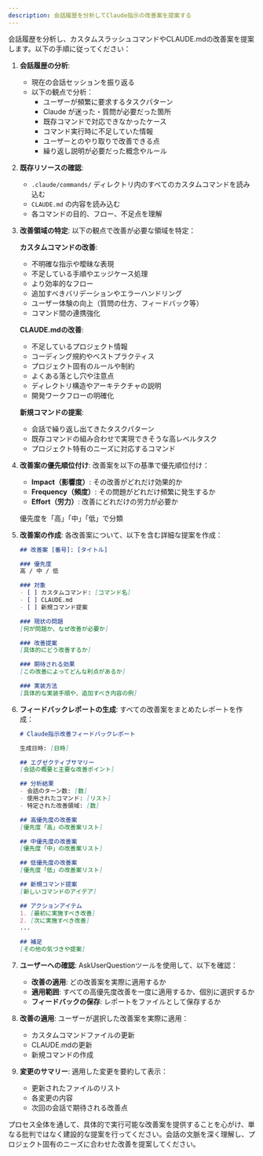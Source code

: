 ```yaml
---
description: 会話履歴を分析してClaude指示の改善案を提案する
---
```


会話履歴を分析し、カスタムスラッシュコマンドやCLAUDE.mdの改善案を提案します。以下の手順に従ってください：

1. **会話履歴の分析**:
   - 現在の会話セッションを振り返る
   - 以下の観点で分析：
     - ユーザーが頻繁に要求するタスクパターン
     - Claude が迷った・質問が必要だった箇所
     - 既存コマンドで対応できなかったケース
     - コマンド実行時に不足していた情報
     - ユーザーとのやり取りで改善できる点
     - 繰り返し説明が必要だった概念やルール

2. **既存リソースの確認**:
   - `.claude/commands/` ディレクトリ内のすべてのカスタムコマンドを読み込む
   - `CLAUDE.md` の内容を読み込む
   - 各コマンドの目的、フロー、不足点を理解

3. **改善領域の特定**:
   以下の観点で改善が必要な領域を特定：

   **カスタムコマンドの改善**:
   - 不明確な指示や曖昧な表現
   - 不足している手順やエッジケース処理
   - より効率的なフロー
   - 追加すべきバリデーションやエラーハンドリング
   - ユーザー体験の向上（質問の仕方、フィードバック等）
   - コマンド間の連携強化

   **CLAUDE.mdの改善**:
   - 不足しているプロジェクト情報
   - コーディング規約やベストプラクティス
   - プロジェクト固有のルールや制約
   - よくある落とし穴や注意点
   - ディレクトリ構造やアーキテクチャの説明
   - 開発ワークフローの明確化

   **新規コマンドの提案**:
   - 会話で繰り返し出てきたタスクパターン
   - 既存コマンドの組み合わせで実現できそうな高レベルタスク
   - プロジェクト特有のニーズに対応するコマンド

4. **改善案の優先順位付け**:
   改善案を以下の基準で優先順位付け：
   - **Impact（影響度）**: その改善がどれだけ効果的か
   - **Frequency（頻度）**: その問題がどれだけ頻繁に発生するか
   - **Effort（労力）**: 改善にどれだけの労力が必要か

   優先度を「高」「中」「低」で分類

5. **改善案の作成**:
   各改善案について、以下を含む詳細な提案を作成：

   ```markdown
   ## 改善案 [番号]: [タイトル]

   ### 優先度
   高 / 中 / 低

   ### 対象
   - [ ] カスタムコマンド: [コマンド名]
   - [ ] CLAUDE.md
   - [ ] 新規コマンド提案

   ### 現状の問題
   [何が問題か、なぜ改善が必要か]

   ### 改善提案
   [具体的にどう改善するか]

   ### 期待される効果
   [この改善によってどんな利点があるか]

   ### 実装方法
   [具体的な実装手順や、追加すべき内容の例]
   ```

6. **フィードバックレポートの生成**:
   すべての改善案をまとめたレポートを作成：

   ```markdown
   # Claude指示改善フィードバックレポート

   生成日時: [日時]

   ## エグゼクティブサマリー
   [会話の概要と主要な改善ポイント]

   ## 分析結果
   - 会話のターン数: [数]
   - 使用されたコマンド: [リスト]
   - 特定された改善領域: [数]

   ## 高優先度の改善案
   [優先度「高」の改善案リスト]

   ## 中優先度の改善案
   [優先度「中」の改善案リスト]

   ## 低優先度の改善案
   [優先度「低」の改善案リスト]

   ## 新規コマンド提案
   [新しいコマンドのアイデア]

   ## アクションアイテム
   1. [最初に実施すべき改善]
   2. [次に実施すべき改善]
   ...

   ## 補足
   [その他の気づきや提案]
   ```

7. **ユーザーへの確認**:
   AskUserQuestionツールを使用して、以下を確認：

   - **改善の適用**: どの改善案を実際に適用するか
   - **適用範囲**: すべての高優先度改善を一度に適用するか、個別に選択するか
   - **フィードバックの保存**: レポートをファイルとして保存するか

8. **改善の適用**:
   ユーザーが選択した改善案を実際に適用：
   - カスタムコマンドファイルの更新
   - CLAUDE.mdの更新
   - 新規コマンドの作成

9. **変更のサマリー**:
   適用した変更を要約して表示：
   - 更新されたファイルのリスト
   - 各変更の内容
   - 次回の会話で期待される改善点

プロセス全体を通して、具体的で実行可能な改善案を提供することを心がけ、単なる批判ではなく建設的な提案を行ってください。会話の文脈を深く理解し、プロジェクト固有のニーズに合わせた改善を提案してください。

